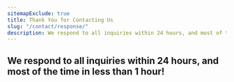 ```yaml
---
sitemapExclude: true
title: Thank You for Contacting Us
slug: "/contact/response/"
description: We respond to all inquiries within 24 hours, and most of the time in less than 1 hour!
---
```

## We respond to all inquiries within 24 hours, and most of the time in less than 1 hour!
